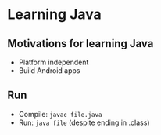 # Learning Java

## Motivations for learning Java
- Platform independent
- Build Android apps

## Run
- Compile: `javac file.java`
- Run: 	   `java file` (despite ending in .class)